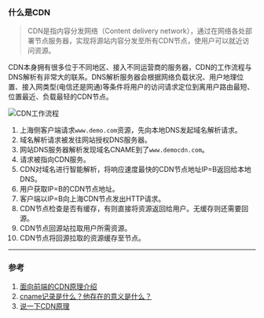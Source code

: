 ### 什么是CDN
> CDN是指内容分发网络（Content delivery network），通过在网络各处部署节点服务器，实现将源站内容分发至所有CDN节点，使用户可以就近访问资源。

CDN本身拥有很多位于不同地区、接入不同运营商的服务器，CDN的工作流程与DNS解析有非常大的联系。DNS解析服务器会根据网络负载状况、用户地理位置、接入网类型(电信还是网通)等条件将用户的访问请求定位到离用户路由最短、位置最近、负载最轻的CDN节点。

![CDN工作流程](https://pic.downk.cc/item/5e70f92ee83c3a1e3a5b8517.jpg)

1. 上海侧客户端请求`www.demo.com`资源，先向本地DNS发起域名解析请求。
2. 域名解析请求被发往网站授权DNS服务器。
3. 网站DNS服务器解析发现域名CNAME到了`www.democdn.com`。
4. 请求被指向CDN服务。
5. CDN对域名进行智能解析，将响应速度最快的CDN节点地址IP=B返回给本地DNS。
6. 用户获取IP=B的CDN节点地址。
7. 客户端以IP=B向上海CDN节点发出HTTP请求。
8. CDN节点检查是否有缓存，有则直接将资源返回给用户。无缓存则还需要回源。
9. CDN节点回源站拉取用户所需资源。
10. CDN节点将回源拉取的资源缓存至节点。
___
### 参考
1. [面向前端的CDN原理介绍](https://github.com/renaesop/blog/issues/1)
2. [cname记录是什么？他存在的意义是什么？](https://www.zhihu.com/question/22916306)
3. [说一下CDN原理](https://juejin.im/post/5ef153cc51882565901ea744)
